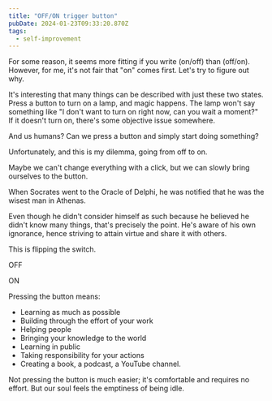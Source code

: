 ```yaml
---
title: "OFF/ON trigger button"
pubDate: 2024-01-23T09:33:20.870Z
tags:
  - self-improvement
---
```


For some reason, it seems more fitting if you write (on/off) than (off/on). However, for me, it's not fair that "on" comes first. Let's try to figure out why.

It's interesting that many things can be described with just these two states. Press a button to turn on a lamp, and magic happens. The lamp won't say something like "I don't want to turn on right now, can you wait a moment?" If it doesn't turn on, there's some objective issue somewhere.

And us humans? Can we press a button and simply start doing something?

Unfortunately, and this is my dilemma, going from off to on.

Maybe we can't change everything with a click, but we can slowly bring ourselves to the button.

When Socrates went to the Oracle of Delphi, he was notified that he was the wisest man in Athenas.

Even though he didn't consider himself as such because he believed he didn't know many things, that's precisely the point. He's aware of his own ignorance, hence striving to attain virtue and share it with others.

This is flipping the switch.

OFF

ON

Pressing the button means:

- Learning as much as possible
- Building through the effort of your work
- Helping people
- Bringing your knowledge to the world
- Learning in public
- Taking responsibility for your actions
- Creating a book, a podcast, a YouTube channel.

Not pressing the button is much easier; it's comfortable and requires no effort. But our soul feels the emptiness of being idle.
